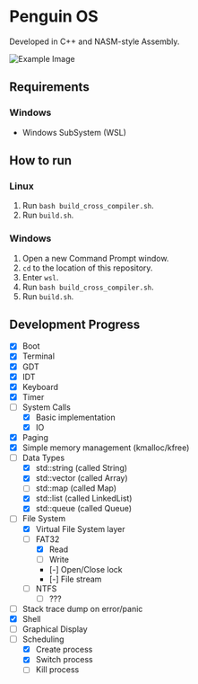 # Penguin OS

Developed in C++ and NASM-style Assembly.

![Example Image](images/example.png)

## Requirements

### Windows
- Windows SubSystem (WSL)

## How to run

### Linux

1. Run `bash build_cross_compiler.sh`.
2. Run `build.sh`.

### Windows

1. Open a new Command Prompt window.
2. `cd` to the location of this repository.
3. Enter `wsl`.
4. Run `bash build_cross_compiler.sh`.
5. Run `build.sh`.

## Development Progress
- [x] Boot
- [x] Terminal
- [x] GDT
- [x] IDT
- [x] Keyboard
- [x] Timer
- [ ] System Calls
  - [x] Basic implementation
  - [x] IO
- [x] Paging
- [x] Simple memory management (kmalloc/kfree)
- [ ] Data Types
  - [x] std::string (called String)
  - [x] std::vector (called Array)
  - [ ] std::map (called Map)
  - [x] std::list (called LinkedList)
  - [x] std::queue (called Queue)
- [ ] File System
  - [x] Virtual File System layer
  - [ ] FAT32
    - [x] Read
    - [ ] Write
    - [-] Open/Close lock
    - [-] File stream
  - [ ] NTFS
    - [ ] ???
- [ ] Stack trace dump on error/panic
- [x] Shell
- [ ] Graphical Display
- [ ] Scheduling
  - [x] Create process
  - [x] Switch process
  - [ ] Kill process